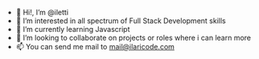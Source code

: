 - 👋 Hi!, I’m @iletti
- 👀 I’m interested in all spectrum of Full Stack Development skills
- 🌱 I’m currently learning Javascript
- 💞️ I’m looking to collaborate on projects or roles where i can learn more
- 📫 You can send me mail to mail@ilaricode.com

<!---
iletti/iletti is a ✨ special ✨ repository because its `README.md` (this file) appears on your GitHub profile.
You can click the Preview link to take a look at your changes.
--->
